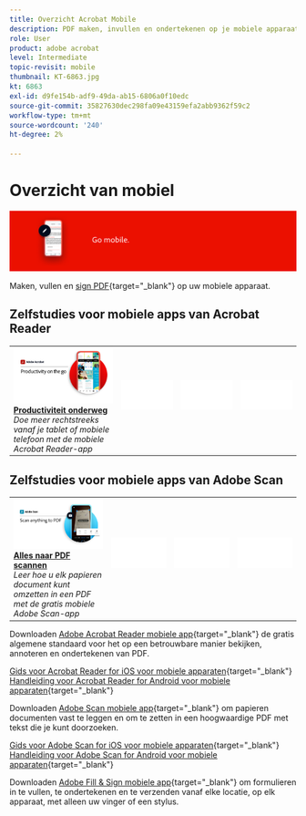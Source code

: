 ```yaml
---
title: Overzicht Acrobat Mobile
description: PDF maken, invullen en ondertekenen op je mobiele apparaat
role: User
product: adobe acrobat
level: Intermediate
topic-revisit: mobile
thumbnail: KT-6863.jpg
kt: 6863
exl-id: d9fe154b-adf9-49da-ab15-6806a0f10edc
source-git-commit: 35827630dec298fa09e43159efa2abb9362f59c2
workflow-type: tm+mt
source-wordcount: '240'
ht-degree: 2%

---
```


# Overzicht van mobiel

![Acrobat Mobile-afbeelding](../assets/Hero-Mobile.png)

Maken, vullen en [sign PDF](https://www.adobe.com/nl/acrobat/online/sign-pdf.html){target=&quot;_blank&quot;} op uw mobiele apparaat.

## Zelfstudies voor mobiele apps van Acrobat Reader

<table style="table-layout:fixed">
<tr>
  <td>
    <a href="../getting-started/productivity.md">
      <img alt="Productiviteit onderweg" src="../assets/Productivity_1280.png" />
    </a>
    <div>
     <a href="../getting-started/productivity.md"><strong>Productiviteit onderweg</strong></a>
    </div>
    <em>Doe meer rechtstreeks vanaf je tablet of mobiele telefoon met de mobiele Acrobat Reader-app</em>
    <br>
  </td>
  <td>
   <img alt="Spacer" src="../assets/Whitespacer.png" />
    <div>
    <br>
  </td>
  <td>
   <img alt="Spacer" src="../assets/Whitespacer.png" />
    <div>
    <br>
  </td>
   <td>
   <img alt="Spacer" src="../assets/Whitespacer.png" />
    <div>
    <br>
  </td>
</tr>
</table>

## Zelfstudies voor mobiele apps van Adobe Scan

<table style="table-layout:fixed">
<tr>
  <td>
    <a href="scan-mobile-app.md">
      <img alt="Alles naar PDF scannen" src="../assets/Scanmobile.png" />
    </a>
    <div>
     <a href="scan-mobile-app.md"><strong>Alles naar PDF scannen</strong></a>
    </div>
    <em>Leer hoe u elk papieren document kunt omzetten in een PDF met de gratis mobiele Adobe Scan-app</em>
    <br>
  </td>
  <td>
   <img alt="Spacer" src="../assets/Whitespacer.png" />
    <div>
    <br>
  </td>
  <td>
   <img alt="Spacer" src="../assets/Whitespacer.png" />
    <div>
    <br>
  </td>
   <td>
   <img alt="Spacer" src="../assets/Whitespacer.png" />
    <div>
    <br>
  </td>
</tr>
</table>

Downloaden [Adobe Acrobat Reader mobiele app](https://www.adobe.com/acrobat/mobile/acrobat-reader.html){target=&quot;_blank&quot;} de gratis algemene standaard voor het op een betrouwbare manier bekijken, annoteren en ondertekenen van PDF.

[Gids voor Acrobat Reader for iOS voor mobiele apparaten](https://www.adobe.com/devnet-docs/acrobat/ios/en/){target=&quot;_blank&quot;}
[Handleiding voor Acrobat Reader for Android voor mobiele apparaten](https://www.adobe.com/devnet-docs/acrobat/android/en/){target=&quot;_blank&quot;}

Downloaden [Adobe Scan mobiele app](https://www.adobe.com/acrobat/mobile/scanner-app.html){target=&quot;_blank&quot;} om papieren documenten vast te leggen en om te zetten in een hoogwaardige PDF met tekst die je kunt doorzoeken.

[Gids voor Adobe Scan for iOS voor mobiele apparaten](https://www.adobe.com/devnet-docs/adobescan/ios/en/){target=&quot;_blank&quot;}
[Handleiding voor Adobe Scan for Android voor mobiele apparaten](https://www.adobe.com/devnet-docs/adobescan/android/en/){target=&quot;_blank&quot;}

Downloaden [Adobe Fill &amp; Sign mobiele app](https://www.adobe.com/acrobat/mobile/fill-sign-pdfs.html){target=&quot;_blank&quot;} om formulieren in te vullen, te ondertekenen en te verzenden vanaf elke locatie, op elk apparaat, met alleen uw vinger of een stylus.
